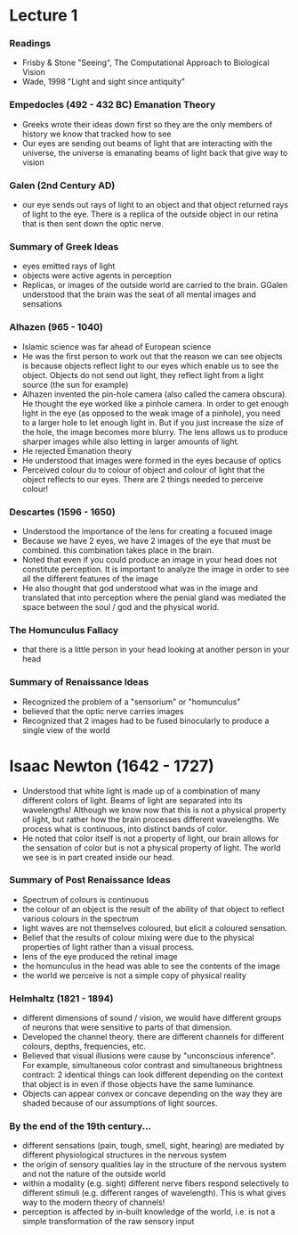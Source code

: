 # Lecture 1

### Readings 

- Frisby & Stone "Seeing", The Computational Approach to Biological Vision
- Wade, 1998 "Light and sight since antiquity"

### Empedocles (492 - 432 BC) Emanation Theory

- Greeks wrote their ideas down first so they are the only members of history we know that tracked how to see
- Our eyes are sending out beams of light that are interacting with the universe, the universe is emanating beams of light back that give way to vision

### Galen (2nd Century AD)
- our eye sends out rays of light to an object and that object returned rays of light to the eye. There is a replica of the outside object in our retina that is then sent down the optic nerve. 

### Summary of Greek Ideas
- eyes emitted rays of light
- objects were active agents in perception
- Replicas, or images of the outside world are carried to the brain. GGalen understood that the brain was the seat of all mental images and sensations

### Alhazen (965 - 1040)
- Islamic science was far ahead of European science
- He was the first person to work out that the reason we can see objects is because objects reflect light to our eyes which enable us to see the object. Objects do not send out light, they reflect light from a light source (the sun for example)
- Alhazen invented the pin-hole camera (also called the camera obscura). He thought the eye worked like a pinhole camera. In order to get enough light in the eye (as opposed to the weak image of a pinhole), you need to a larger hole to let enough light in. But if you just increase the size of the hole, the image becomes more blurry. The lens allows us to produce sharper images while also letting in larger amounts of light. 
- He rejected Emanation theory
- He understood that images were formed in the eyes because of optics
- Perceived colour du to colour of object and colour of light that the object reflects to our eyes. There are 2 things needed to perceive colour!

### Descartes (1596 - 1650)
- Understood the importance of the lens for creating a focused image
- Because we have 2 eyes, we have 2 images of the eye that must be combined. this combination takes place in the brain. 
- Noted that even if you could produce an image in your head does not constitute perception. It is important to analyze the image in order to see all the different features of the image
- He also thought that god understood what was in the image and translated that into perception where the penial gland was mediated the space between the soul / god and the physical world. 

### The Homunculus Fallacy 
- that there is a little person in your head looking at another person in your head

### Summary of Renaissance Ideas
- Recognized the problem of a "sensorium" or "homunculus"
- believed that the optic nerve carries images
- Recognized that 2 images had to be fused binocularly to produce a single view of the world

# Isaac Newton (1642 - 1727)
- Understood that white light is made up of a combination of many different colors of light. Beams of light are separated into its wavelengths! Although we know now that this is not a physical property of light, but rather how the brain processes different wavelengths. We process what is continuous, into distinct bands of color. 
- He noted that color itself is not a property of light, our brain allows for the sensation of color but is not a physical property of light. The world we see is in part created inside our head. 

### Summary of Post Renaissance Ideas
- Spectrum of colours is continuous
- the colour of an object is the result of the ability of that object to reflect various colours in the spectrum 
- light waves are not themselves coloured, but elicit a coloured sensation. 
- Belief that the results of colour mixing were due to the physical properties of light rather than a visual process.  
- lens of the eye produced the retinal image 
- the homunculus in the head was able to see the contents of the image
- the world we perceive is not a simple copy of physical reality

### Helmhaltz (1821 - 1894)
- different dimensions of sound / vision, we would have different groups of neurons that were sensitive to parts of that dimension. 
- Developed the channel theory. there are different channels for different colours, depths, frequencies, etc.
- Believed that visual illusions were cause by "unconscious inference". For example, simultaneous color contrast and simultaneous brightness contract: 2 identical things can look different depending on the context that object is in even if those objects have the same luminance. 
- Objects can appear convex or concave depending on the way they are shaded because of our assumptions of light sources. 

### By the end of the 19th century...
- different sensations (pain, tough, smell, sight, hearing) are mediated by different physiological structures in the nervous system 
- the origin of sensory qualities lay in the structure of the nervous system and not the nature of the outside world
- within a modality (e.g. sight) different nerve fibers respond selectively to different stimuli (e.g. different ranges of wavelength). This is what gives way to the modern theory of channels!
- perception is affected by in-built knowledge of the world, i.e. is not a simple transformation of the raw sensory input




